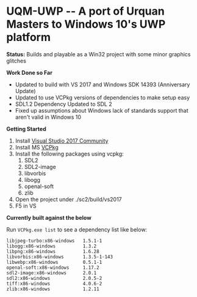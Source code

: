 # UQM-UWP -- A port of Urquan Masters to Windows 10's UWP platform
**Status:** 
Builds and playable as a Win32 project with some minor graphics glitches

**Work Done so Far**
* Updated to build with VS 2017 and Windows SDK 14393 (Anniversary Update)
* Updated to use VCPkg versions of dependencies to make setup easy
* SDL1.2 Dependency Updated to SDL 2
* Fixed up assumptions about Windows lack of standards support that aren't valid in Windows 10

**Getting Started**
1. Install [Visual Studio 2017 Community](https://www.visualstudio.com/downloads/)
1. Install MS [VCPkg](https://github.com/Microsoft/vcpkg)
1. Install the following packages using vcpkg:
    1. SDL2
    1. SDL2-image
    1. libvorbis
    1. libogg
    1. openal-soft
    1. zlib
1. Open the project under ./sc2/build/vs2017
1. F5 in VS


**Currently built against the below**

Run `VCPkg.exe list` to see a dependency list like below:

```
libjpeg-turbo:x86-windows   1.5.1-1
libogg:x86-windows          1.3.2
libpng:x86-windows          1.6.28
libvorbis:x86-windows       1.3.5-1-143
libwebp:x86-windows         0.5.1-1
openal-soft:x86-windows     1.17.2
sdl2-image:x86-windows      2.0.1
sdl2:x86-windows            2.0.5-2
tiff:x86-windows            4.0.6-2
zlib:x86-windows            1.2.11
```
